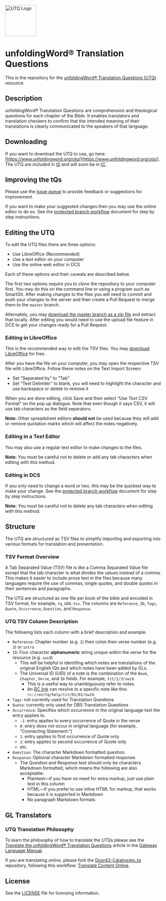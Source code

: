 <img src="https://cdn.door43.org/assets/uw-icons/logo-utq-256.png" alt="UTQ Logo" width="100"/>

# unfoldingWord® Translation Questions

This is the repository for the [unfoldingWord® Translation Questions (UTQ)](https://www.unfoldingword.org/utq/) resource.

## Description

unfoldingWord® Translation Questions are comprehension and theological questions for each chapter of the Bible. It enables translators and translation checkers to confirm that the intended meaning of their translations is clearly communicated to the speakers of that language.

## Downloading

If you want to download the UTQ to use, go here: [https://www.unfoldingword.org/utq/](https://www.unfoldingword.org/utq/). The UTQ are included in [tS](https://ufw.io/ts) and will soon be in [tC](https://ufw.io/tc).

## Improving the tQs

Please use the [issue queue](https://git.door43.org/unfoldingWord/en_tq/issues) to provide feedback or suggestions for improvement.

If you want to make your suggested changes then you may use the online editor to do so. See the [protected branch workflow](https://forum.ccbt.bible/t/protected-branch-workflow/76) document for step by step instructions.

## Editing the UTQ

To edit the UTQ files there are three options:

* Use LibreOffice (Recommended)
* Use a text editor on your computer
* Use the online web editor in DCS

Each of these options and their caveats are described below.

The first two options require you to clone the repository to your computer first. You may do this on the command line or using a program such as SmartGit. After making changes to the files you will need to commit and push your changes to the server and then create a Pull Request to merge them to the `master` branch.

Alternately, you may [download the master branch as a zip file](https://git.door43.org/unfoldingWord/en_tq/archive/master.zip) and extract that locally. After editing you would need to use the upload file feature in DCS to get your changes ready for a Pull Request.

### Editing in LibreOffice

This is the recommended way to edit the TSV files. You may [download LibreOffice](https://www.libreoffice.org/download/download/) for free.

After you have the file on your computer, you may open the respective TSV file with LibreOffice. Follow these notes on the Text Import Screen:

* Set “Separated by” to “Tab”
* Set “Text Delimiter” to blank, you will need to highlight the character and use backspace or delete to remove it

When you are done editing, click Save and then select “Use Text CSV Format” on the pop up dialogue. Note that even though it says CSV, it will use tab characters as the field separators.

**Note:** Other spreadsheet editors **should not** be used because they will add or remove quotation marks which will affect the notes negatively.

### Editing in a Text Editor

You may also use a regular text editor to make changes to the files.

**Note:** You must be careful not to delete or add any tab characters when editing with this method.

### Editing in DCS

If you only need to change a word or two, this may be the quickest way to make your change. See the [protected branch workflow](https://help.door43.org/en/knowledgebase/15-door43-content-service/docs/46-protected-branch-workflow) document for step by step instructions.

**Note:** You must be careful not to delete any tab characters when editing with this method.

## Structure

The UTQ are structured as TSV files to simplify importing and exporting into various formats for translation and presentation.

### TSV Format Overview

A Tab Separated Value (TSV) file is like a Comma Separated Value file except that the tab character is what divides the values instead of a comma. This makes it easier to include prose text in the files because many languages require the use of commas, single quotes, and double quotes in their sentences and paragraphs.

The UTQ are structured as one file per book of the bible and encoded in TSV format, for example, `tq_GEN.tsv`. The columns are `Reference`, `ID`, `Tags`, `Quote`, `Occurrence`, `Question`, and `Response`.

### UTQ TSV Column Description

The following lists each column with a brief description and example.

* `Reference`: Chapter number (e.g. `1`) then colon then verse number (e.g. `3`) or `intro`
* `ID`: Four character **alphanumeric** string unique *within* the verse for the resource (e.g. `swi9`)
  * This will be helpful in identifing which notes are translations of the original English tQs and which notes have been added by GLs.
  * The Universal ID (UID) of a note is the combination of the `Book`, `Chapter`, `Verse`, and `ID` fields. For example, `tit/1/3/swi9`.
    * This is a useful way to unambiguously refer to notes.
    * An [RC link](https://resource-container.readthedocs.io/en/latest/linking.html) can resolve to a specific note like this: `rc://en/tq/help/tit/01/01/swi9`.
* `Tags`: not currently used for Translation Questions
* `Quote`: currently only used for OBS Translation Questions
* `Occurrence`: Specifies which occurrence in the original language text the entry applies to.
  * `-1`: entry applies to every occurrence of Quote in the verse
  * `0`: entry does not occur in original language (for example, “Connecting Statement:”)
  * `1`: entry applies to first occurrence of Quote only
  * `2`: entry applies to second occurrence of Quote only
  * etc.
* `Question`: The character Markdown formatted question.
* `Response`: Optional character Markdown formatted response.
  * The Question and Response text should only be characters Markdown formatted, which means the following are also acceptable:
    * Plaintext—if you have no need for extra markup, just use plain text in this column
    * HTML—if you prefer to use inline HTML for markup, that works because it is supported in Markdown
    * No paragraph Markdown formats

## GL Translators

### UTQ Translation Philosophy

To learn the philosophy of how to translate the UTQs please see the [Translate the unfoldingWord® Translation Questions](https://gl-manual.readthedocs.io/en/latest/gl_translation.html#translating-translationquestions) article in the [Gateway Language Manual](https://gl-manual.readthedocs.io/).

If you are translating online, please fork the [Door43-Catalog/en_tq](https://git.door43.org/Door43-Catalog/en_tq) repository, following this workflow: [Translate Content Online](https://forum.ccbt.bible/t/translate-content-online/75).

## License

See the [LICENSE](https://git.door43.org/unfoldingWord/en_tq/src/branch/master/LICENSE.md) file for licensing information.
